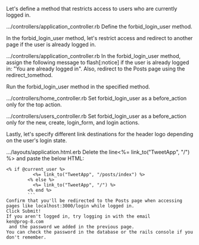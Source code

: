 Let's define a method that restricts access to users who are currently logged in.
  
.../controllers/application_controller.rb
Define the forbid_login_user method.


In the forbid_login_user method, let's restrict access and redirect to another page if the user is already logged in.
  
.../controllers/application_controller.rb
In the forbid_login_user method, assign the following message to flash[:notice] if the user is already logged in:
"You are already logged in".
Also, redirect to the Posts page using the redirect_tomethod.


Run the forbid_login_user method in the specified method.
   
.../controllers/home_controller.rb
Set forbid_login_user as a before_action only for the top action.



.../controllers/users_controller.rb
Set forbid_login_user as a before_action only for the new, create, login_form, and login actions.


Lastly, let's specify different link destinations for the header logo depending on the user's login state.
  
.../layouts/application.html.erb
Delete the line<%= link_to("TweetApp", "/") %> and paste the below HTML:
```
<% if @current_user %>
          <%= link_to("TweetApp", "/posts/index") %>
        <% else %>
          <%= link_to("TweetApp", "/") %>
        <% end %>
        ```
Confirm that you'll be redirected to the Posts page when accessing pages like localhost:3000/login while logged in.
Click Submit!
If you aren't logged in, try logging in with the email 
ken@prog-8.com
 and the password we added in the previous page.
You can check the password in the database or the rails console if you don't remember.  
